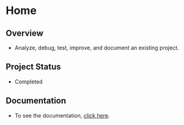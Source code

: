 # Home

## Overview

* Analyze, debug, test, improve, and document an existing project.

## Project Status

* Completed

## Documentation
* To see the documentation, [click here](https://todo-wiki.gitbook.io/todo-wiki/).

